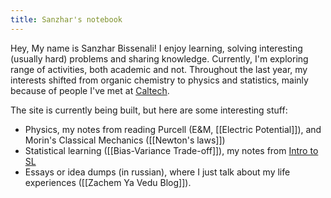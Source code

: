 ```yaml
---
title: Sanzhar's notebook
---
```

Hey, My name is Sanzhar Bissenali! I enjoy learning, solving interesting (usually hard) problems and sharing knowledge. Currently, I'm exploring range of activities, both academic and not. 
Throughout the last year, my interests shifted from organic chemistry to physics and statistics, mainly because of people I've met at [Caltech](https://web.mit.edu).

The site is currently being built, but here are some interesting stuff:
- Physics, my notes from reading Purcell (E&M, [[Electric Potential]]), and Morin's Classical Mechanics ([[Newton's laws]])
- Statistical learning ([[Bias-Variance Trade-off]]), my notes from [Intro to SL](https://www.statlearning.com)
- Essays or idea dumps (in russian), where I just talk about my life experiences ([[Zachem Ya Vedu Blog]]).